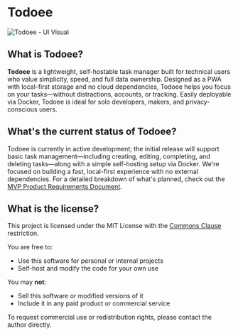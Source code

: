 # Todoee

![Todoee - UI Visual](https://github.com/user-attachments/assets/3a7a71b4-96aa-4786-8c3a-5ab6fb469586)

## What is Todoee?

**Todoee** is a lightweight, self-hostable task manager built for technical users who value simplicity, speed, and full data ownership. Designed as a PWA with local-first storage and no cloud dependencies, Todoee helps you focus on your tasks—without distractions, accounts, or tracking. Easily deployable via Docker, Todoee is ideal for solo developers, makers, and privacy-conscious users.

## What's the current status of Todoee?

Todoee is currently in active development; the initial release will support basic task management—including creating, editing, completing, and deleting tasks—along with a simple self-hosting setup via Docker. We're focused on building a fast, local-first experience with no external dependencies. For a detailed breakdown of what's planned, check out the [MVP Product Requirements Document](docs/PRD.md).

## What is the license?

This project is licensed under the MIT License with the [Commons Clause](https://commonsclause.com) restriction.

You are free to:
- Use this software for personal or internal projects
- Self-host and modify the code for your own use

You may **not**:
- Sell this software or modified versions of it
- Include it in any paid product or commercial service

To request commercial use or redistribution rights, please contact the author directly.
